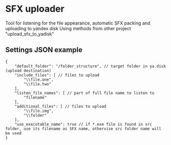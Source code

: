 # SFX uploader

Tool for listening for the file appearance, automatic SFX packing and uploading to yandex disk
Using methods from other project "upload_sfx_to_yadisk"

## Settings JSON example

    {
        "default_folder": "/folder_structure", // target folder in ya.disk (upload destination)
        "include_files": [ // files to upload
            "\\file.one",
            "\\file.two"
        ],
        "listen_file_names": [ // part of full file name to listen to
            "filename"
        ],
        "additional_files": [ // files to upload
            "\\file.img",
            "\\folder"
        ],
        "use_executable_name": true // if *.exe file is found in src folder, use its filename as SFX name, othervise src folder name will be used
    }
